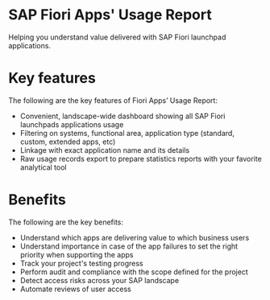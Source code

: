 # SAP Fiori Apps' Usage Report
Helping you understand value delivered with SAP Fiori launchpad applications.

# Key features
The following are the key features of Fiori Apps’ Usage Report:

-   Convenient, landscape-wide dashboard showing all SAP Fiori launchpads applications usage 
-   Filtering on systems, functional area, application type (standard, custom, extended apps, etc)
-   Linkage with exact application name and its details
-   Raw usage records export to prepare statistics reports with your favorite analytical tool

# Benefits
The following are the key benefits:

-   Understand which apps are delivering value to which business users
-   Understand importance in case of the app failures to set the right priority when supporting the apps
-   Track your project's testing progress
-   Perform audit and compliance with the scope defined for the project
-   Detect access risks across your SAP landscape
-   Automate reviews of user access